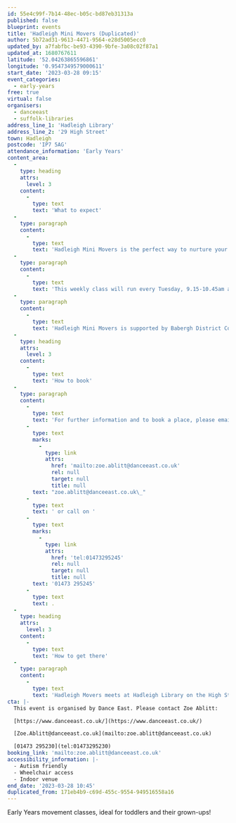 ```yaml
---
id: 55e4c99f-7b14-48ec-b05c-bd87eb31313a
published: false
blueprint: events
title: 'Hadleigh Mini Movers (Duplicated)'
author: 5b72ad31-9613-4471-9564-e28d5005ecc0
updated_by: a7fabfbc-be93-4390-9bfe-3a08c02f87a1
updated_at: 1680767611
latitude: '52.04263865596861'
longitude: '0.9547349579000611'
start_date: '2023-03-28 09:15'
event_categories:
  - early-years
free: true
virtual: false
organisers:
  - danceeast
  - suffolk-libraries
address_line_1: 'Hadleigh Library'
address_line_2: '29 High Street'
town: Hadleigh
postcode: 'IP7 5AG'
attendance_information: 'Early Years'
content_area:
  -
    type: heading
    attrs:
      level: 3
    content:
      -
        type: text
        text: 'What to expect'
  -
    type: paragraph
    content:
      -
        type: text
        text: 'Hadleigh Mini Movers is the perfect way to nurture your little ones natural love of movement in a structured yet relaxed environment. Themes, music, props and games are used to develop balance, coordination and imagination, and grown-ups are encouraged to join in the fun too!'
  -
    type: paragraph
    content:
      -
        type: text
        text: 'This weekly class will run every Tuesday, 9.15-10.45am at Hadleigh Library. The session includes half an hour at the end for refreshments and socialising.'
  -
    type: paragraph
    content:
      -
        type: text
        text: 'Hadleigh Mini Movers is supported by Babergh District Council.'
  -
    type: heading
    attrs:
      level: 3
    content:
      -
        type: text
        text: 'How to book'
  -
    type: paragraph
    content:
      -
        type: text
        text: 'For further information and to book a place, please email Zoe at '
      -
        type: text
        marks:
          -
            type: link
            attrs:
              href: 'mailto:zoe.ablitt@danceeast.co.uk'
              rel: null
              target: null
              title: null
        text: "zoe.ablitt@danceeast.co.uk\_"
      -
        type: text
        text: ' or call on '
      -
        type: text
        marks:
          -
            type: link
            attrs:
              href: 'tel:01473295245'
              rel: null
              target: null
              title: null
        text: '01473 295245'
      -
        type: text
        text: .
  -
    type: heading
    attrs:
      level: 3
    content:
      -
        type: text
        text: 'How to get there'
  -
    type: paragraph
    content:
      -
        type: text
        text: 'Hadleigh Movers meets at Hadleigh Library on the High Street in Hadleigh, IP7 5AG.'
cta: |-
  This event is organised by Dance East. Please contact Zoe Ablitt:

  [https://www.danceeast.co.uk/](https://www.danceeast.co.uk/)

  [Zoe.Ablitt@danceeast.co.uk](mailto:zoe.ablitt@danceeast.co.uk)

  [01473 295230](tel:01473295230)
booking_link: 'mailto:zoe.ablitt@danceeast.co.uk'
accessibility_information: |-
  - Autism friendly
  - Wheelchair access
  - Indoor venue
end_date: '2023-03-28 10:45'
duplicated_from: 171eb4b9-c69d-455c-9554-949516558a16
---
```

Early Years movement classes, ideal for toddlers and their grown-ups!